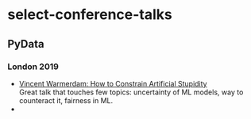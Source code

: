 # select-conference-talks

## PyData
### London 2019
- [Vincent Warmerdam: How to Constrain Artificial Stupidity](https://www.youtube.com/watch?v=Z8MEFI7ZJlA)  
Great talk that touches few topics: uncertainty of ML models, way to counteract it, fairness in ML.
- 
